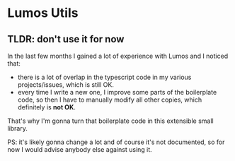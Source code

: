 # Lumos Utils

## TLDR: don't use it for now

In the last few months I gained a lot of experience with Lumos and I noticed that:

- there is a lot of overlap in the typescript code in my various projects/issues, which is still OK.
- every time I write a new one, I improve some parts of the boilerplate code, so then I have to manually modify all other copies, which definitely is **not OK**.

That's why I'm gonna turn that boilerplate code in this extensible small library.

PS: it's likely gonna change a lot and of course it's not documented, so for now I would advise anybody else against using it.
